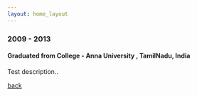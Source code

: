```yaml
---
layout: home_layout
---
```


### [](#header-2) 2009 - 2013
#### Graduated from College - Anna University , TamilNadu, India
Test description..



[back](../../index.md)
